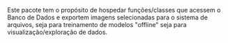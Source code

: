 Este pacote tem o propósito de hospedar funções/classes 
que acessem o Banco de Dados e exportem imagens selecionadas
para o sistema de arquivos, seja para treinamento de modelos 
"offline" seja para visualização/exploração de dados.
